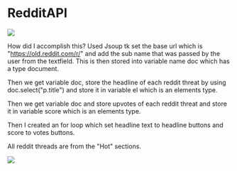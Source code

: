 # RedditAPI

![](redditapiprogram.gif)

How did I accomplish this? Used Jsoup tk set the base url which is "https://old.reddit.com/r/" and add the sub name that was passed by the user from the textfield. This is then stored into variable name doc which has a type document.

Then we get variable doc, store the headline of each reddit threat by using doc.select("p.title") and store it in variable el which is an elements type.

Then we get variable doc and store upvotes of each reddit threat and store it in variable score which is an elements type.

Then I created an for loop which set headline text to headline buttons and score to votes buttons.

All reddit threads are from the "Hot" sections.




![](reddit.gif)
